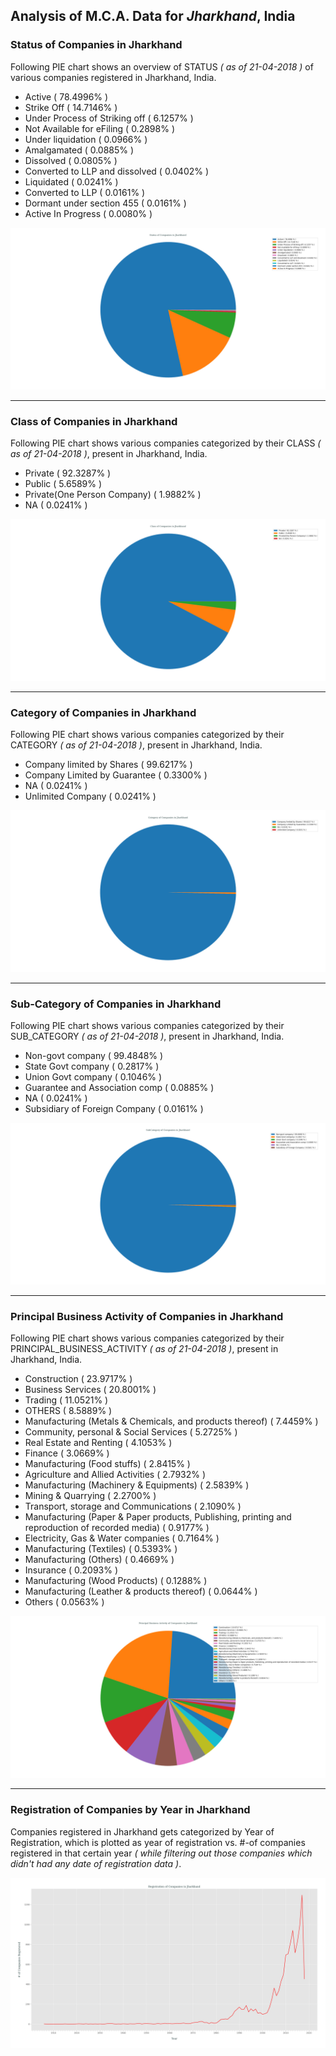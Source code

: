 ## Analysis of M.C.A. Data for _Jharkhand_, India
### Status of Companies in Jharkhand
Following PIE chart shows an overview of STATUS _( as of 21-04-2018 )_ of various companies registered in Jharkhand, India.
- Active ( 78.4996% )
- Strike Off ( 14.7146% )
- Under Process of Striking off ( 6.1257% )
- Not Available for eFiling ( 0.2898% )
- Under liquidation ( 0.0966% )
- Amalgamated ( 0.0885% )
- Dissolved ( 0.0805% )
- Converted to LLP and dissolved ( 0.0402% )
- Liquidated ( 0.0241% )
- Converted to LLP ( 0.0161% )
- Dormant under section 455 ( 0.0161% )
- Active In Progress ( 0.0080% )

![status_of_companies_in_jharkhand](../plots/mca_jharkhand_21042018_company_status.png)

---
### Class of Companies in Jharkhand
Following PIE chart shows various companies categorized by their CLASS _( as of 21-04-2018 )_, present in Jharkhand, India.
- Private ( 92.3287% )
- Public ( 5.6589% )
- Private(One Person Company) ( 1.9882% )
- NA ( 0.0241% )

![companies_categorized_by_class_in_jharkhand](../plots/mca_jharkhand_21042018_company_class.png)

---
### Category of Companies in Jharkhand
Following PIE chart shows various companies categorized by their CATEGORY _( as of 21-04-2018 )_, present in Jharkhand, India.
- Company limited by Shares ( 99.6217% )
- Company Limited by Guarantee ( 0.3300% )
- NA ( 0.0241% )
- Unlimited Company ( 0.0241% )

![companies_categorized_by_category_in_jharkhand](../plots/mca_jharkhand_21042018_company_category.png)

---
### Sub-Category of Companies in Jharkhand
Following PIE chart shows various companies categorized by their SUB_CATEGORY _( as of 21-04-2018 )_, present in Jharkhand, India.
- Non-govt company ( 99.4848% )
- State Govt company ( 0.2817% )
- Union Govt company ( 0.1046% )
- Guarantee and Association comp ( 0.0885% )
- NA ( 0.0241% )
- Subsidiary of Foreign Company ( 0.0161% )

![companies_categorized_by_subCategory_in_jharkhand](../plots/mca_jharkhand_21042018_company_subCategory.png)

---
### Principal Business Activity of Companies in Jharkhand
Following PIE chart shows various companies categorized by their PRINCIPAL_BUSINESS_ACTIVITY _( as of 21-04-2018 )_, present in Jharkhand, India.
- Construction ( 23.9717% )
- Business Services ( 20.8001% )
- Trading ( 11.0521% )
- OTHERS ( 8.5889% )
- Manufacturing (Metals & Chemicals, and products thereof) ( 7.4459% )
- Community, personal & Social Services ( 5.2725% )
- Real Estate and Renting ( 4.1053% )
- Finance ( 3.0669% )
- Manufacturing (Food stuffs) ( 2.8415% )
- Agriculture and Allied Activities ( 2.7932% )
- Manufacturing (Machinery & Equipments) ( 2.5839% )
- Mining & Quarrying ( 2.2700% )
- Transport, storage and Communications ( 2.1090% )
- Manufacturing (Paper & Paper products, Publishing, printing and reproduction of recorded media) ( 0.9177% )
- Electricity, Gas & Water companies ( 0.7164% )
- Manufacturing (Textiles) ( 0.5393% )
- Manufacturing (Others) ( 0.4669% )
- Insurance ( 0.2093% )
- Manufacturing (Wood Products) ( 0.1288% )
- Manufacturing (Leather & products thereof) ( 0.0644% )
- Others ( 0.0563% )

![companies_categorized_by_principalBusinessActivity_in_jharkhand](../plots/mca_jharkhand_21042018_company_principalBusinessActivity.png)

---
### Registration of Companies by Year in Jharkhand
Companies registered in Jharkhand gets categorized by Year of Registration, which is plotted as year of registration vs. #-of companies registered in that certain year _( while filtering out those companies which didn't had any date of registration data )_.

![registration_of_companies_yearly_in_jharkhand](../plots/mca_jharkhand_21042018_company_dateOfRegistration.png)
